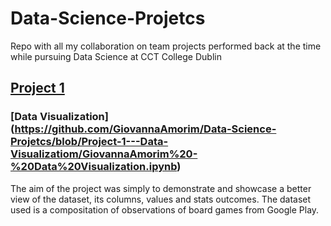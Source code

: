 # Data-Science-Projetcs
Repo with all my collaboration on team projects performed back at the time while pursuing Data Science at CCT College Dublin


## [Project 1](https://github.com/GiovannaAmorim/Data-Science-Projetcs/blob/Project-1---Data-Visualizatiom/GiovannaAmorim%20-%20Data%20Visualization.ipynb)
### [Data Visualization] (https://github.com/GiovannaAmorim/Data-Science-Projetcs/blob/Project-1---Data-Visualizatiom/GiovannaAmorim%20-%20Data%20Visualization.ipynb)

The aim of the project was simply to demonstrate and showcase a better view of the dataset, its columns, values and stats outcomes. 
The dataset used is a compositation of observations of board games from Google Play. 
